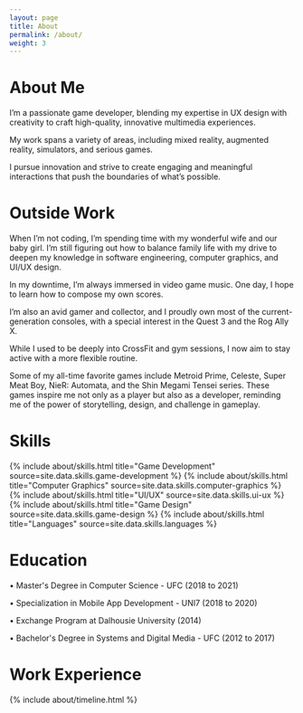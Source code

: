 ```yaml
---
layout: page
title: About
permalink: /about/
weight: 3
---
```


# About Me

I’m a passionate game developer, blending my expertise in UX design with creativity to craft high-quality, innovative multimedia experiences. 

My work spans a variety of areas, including mixed reality, augmented reality, simulators, and serious games. 

I pursue innovation and strive to create engaging and meaningful interactions that push the boundaries of what’s possible.

# Outside Work

When I’m not coding, I’m spending time with my wonderful wife and our baby girl. I’m still figuring out how to balance family life with my drive to deepen my knowledge in software engineering, computer graphics, and UI/UX design.

In my downtime, I’m always immersed in video game music. One day, I hope to learn how to compose my own scores. 

I’m also an avid gamer and collector, and I proudly own most of the current-generation consoles, with a special interest in the Quest 3 and the Rog Ally X.

While I used to be deeply into CrossFit and gym sessions, I now aim to stay active with a more flexible routine.

Some of my all-time favorite games include Metroid Prime, Celeste, Super Meat Boy, NieR: Automata, and the Shin Megami Tensei series. These games inspire me not only as a player but also as a developer, reminding me of the power of storytelling, design, and challenge in gameplay.

# Skills

<div class="row">
    {% include about/skills.html title="Game Development" source=site.data.skills.game-development %}
    {% include about/skills.html title="Computer Graphics" source=site.data.skills.computer-graphics %}
    {% include about/skills.html title="UI/UX" source=site.data.skills.ui-ux %}
</div>

<div class="row">
    {% include about/skills.html title="Game Design" source=site.data.skills.game-design %}
    {% include about/skills.html title="Languages" source=site.data.skills.languages %}
</div>

# Education

• Master's Degree in Computer Science - UFC (2018 to 2021)

• Specialization in Mobile App Development - UNI7 (2018 to 2020)

• Exchange Program at Dalhousie University (2014)

• Bachelor's Degree in Systems and Digital Media - UFC (2012 to 2017)

# Work Experience

<div class="row">
{% include about/timeline.html %}
</div>

